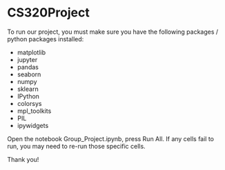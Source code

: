 # CS320Project

To run our project, you must make sure you have the following packages / python packages installed:
- matplotlib
- jupyter
- pandas
- seaborn
- numpy
- sklearn
- IPython
- colorsys
- mpl_toolkits
- PIL
- ipywidgets

Open the notebook Group_Project.ipynb, press Run All. If any cells fail to run, you may need to re-run those specific cells.

Thank you!
